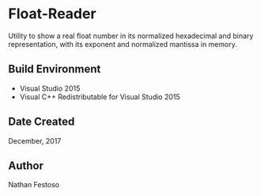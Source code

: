 # Float-Reader
Utility to show a real float number in its normalized hexadecimal and binary representation, with its exponent and normalized mantissa in memory.

## Build Environment
- Visual Studio 2015
- Visual C++ Redistributable for Visual Studio 2015

## Date Created
December, 2017

## Author
Nathan Festoso
